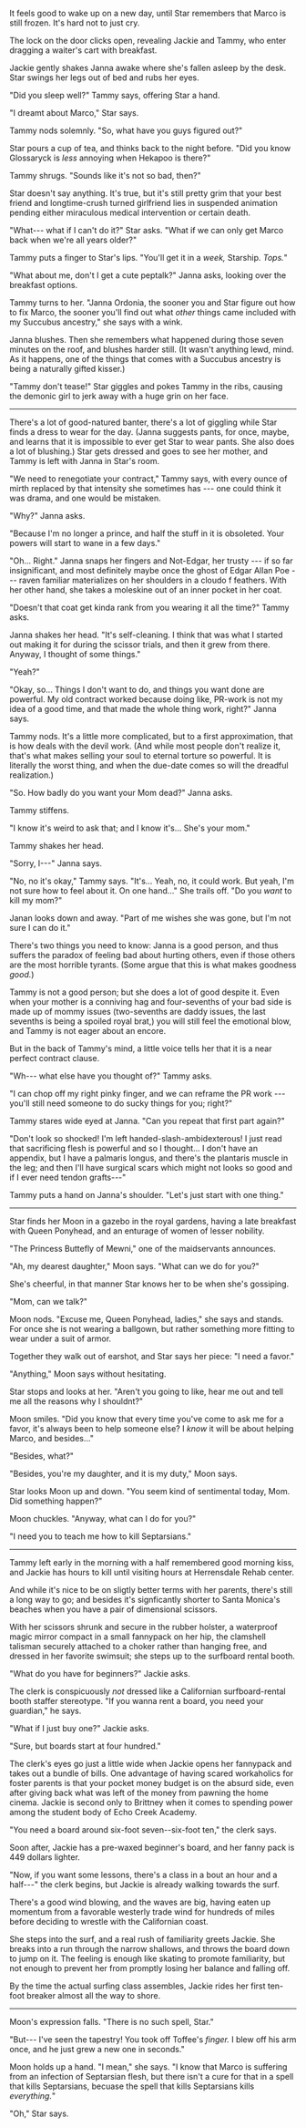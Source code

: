 It feels good to wake up on a new day, until Star remembers that Marco is still frozen. It's hard
not to just cry.

The lock on the door clicks open, revealing Jackie and Tammy, who enter dragging a waiter's cart
with breakfast.

Jackie gently shakes Janna awake where she's fallen asleep by the desk. Star swings her legs out
of bed and rubs her eyes.

"Did you sleep well?" Tammy says, offering Star a hand.

"I dreamt about Marco," Star says.

Tammy nods solemnly. "So, what have you guys figured out?"

Star pours a cup of tea, and thinks back to the night before. "Did you know Glossaryck is
_less_ annoying when Hekapoo is there?"

Tammy shrugs. "Sounds like it's not so bad, then?"

Star doesn't say anything. It's true, but it's still pretty grim that your best friend
and longtime-crush turned girlfriend lies in suspended animation pending either miraculous
medical intervention or certain death.

"What--- what if I can't do it?" Star asks. "What if we can only get Marco back when
we're all years older?"

Tammy puts a finger to Star's lips. "You'll get it in a _week,_ Starship. _Tops._"

"What about me, don't I get a cute peptalk?" Janna asks, looking over the breakfast
options.

Tammy turns to her. "Janna Ordonia, the sooner you and Star figure out how to fix
Marco, the sooner you'll find out what _other_ things came included with my Succubus ancestry," she
says with a wink.

Janna blushes. Then she remembers what happened during those seven minutes on the roof, and
blushes harder still. (It wasn't anything lewd, mind. As it happens, one of the things that
comes with a Succubus ancestry is being a naturally gifted kisser.)

"Tammy don't tease!" Star giggles and pokes Tammy in the ribs, causing the demonic girl to jerk
away with a huge grin on her face.

----

There's a lot of good-natured banter, there's a lot of giggling while Star finds a dress
to wear for the day. (Janna suggests pants, for once, maybe, and learns that it is impossible
to ever get Star to wear pants. She also does a lot of blushing.)
Star gets dressed and goes to see her mother, and Tammy is left with Janna in Star's room.

"We need to renegotiate your contract," Tammy says, with every ounce of mirth replaced
by that intensity she sometimes has --- one could think it was drama, and one would be
mistaken.

"Why?" Janna asks.

"Because I'm no longer a prince, and half the stuff in it is obsoleted. Your powers
will start to wane in a few days."

"Oh... Right." Janna snaps her fingers and Not-Edgar, her trusty --- if so far insignificant,
and most definitely maybe once the ghost of Edgar Allan Poe --- raven familiar materializes
on her shoulders in a cloudo f feathers. With her other hand, she takes a moleskine out of
an inner pocket in her coat.

"Doesn't that coat get kinda rank from you wearing it all the time?" Tammy asks.

Janna shakes her head. "It's self-cleaning. I think that was what I started out making it for
during the scissor trials, and then it grew from there. Anyway, I thought of some things."

"Yeah?"

"Okay, so... Things I don't want to do, and things you want done are powerful.
My old contract worked because doing like, PR-work is not my idea of a good time,
and that made the whole thing work, right?" Janna says.

Tammy nods. It's a little more complicated, but to a first approximation, that is how
deals with the devil work. (And while most people don't realize it, that's what makes selling
your soul to eternal torture so powerful. It is literally the worst thing, and when the due-date comes
so will the dreadful realization.)

"So. How badly do you want your Mom dead?" Janna asks.

Tammy stiffens.

"I know it's weird to ask that; and I know it's... She's your mom."

Tammy shakes her head.

"Sorry, I---" Janna says.

"No, no it's okay," Tammy says. "It's... Yeah, no, it could work. But yeah,
I'm not sure how to feel about it. On one hand..." She trails off. "Do you
_want_ to kill my mom?"

Janan looks down and away. "Part of me wishes she was gone, but I'm not sure I can do it."

There's two things you need to know: Janna is a good person, and thus suffers the paradox of
feeling bad about hurting others, even if those others are the most horrible tyrants. (Some
argue that this is what makes goodness _good._)

Tammy is not a good person; but she does a lot of good despite it. Even when your mother is 
a conniving hag and four-sevenths of your bad side is made up of mommy issues (two-sevenths
are daddy issues, the last sevenths is being a spoiled royal brat,) you will still feel the
emotional blow, and Tammy is not eager about an encore.

But in the back of Tammy's mind, a little voice tells her that it is a near perfect
contract clause.

"Wh--- what else have you thought of?" Tammy asks.

"I can chop off my right pinky finger, and we can reframe the PR work --- you'll still need
someone to do sucky things for you; right?"

Tammy stares wide eyed at Janna. "Can you repeat that first part again?"

"Don't look so shocked! I'm left handed-slash-ambidexterous! I just read that sacrificing
flesh is powerful and so I thought... I don't have an appendix, but
I have a palmaris longus, and there's the plantaris muscle in the leg; and then I'll have
surgical scars which might not looks so good and if I ever need tendon grafts---"

Tammy puts a hand on Janna's shoulder. "Let's just start with one thing."

----

Star finds her Moon in a gazebo in the royal gardens, having a late breakfast with
Queen Ponyhead, and an enturage of women of lesser nobility.

"The Princess Buttefly of Mewni," one of the maidservants announces.

"Ah, my dearest daughter," Moon says. "What can we do for you?"

She's cheerful, in that manner Star knows her to be when she's gossiping.

"Mom, can we talk?"

Moon nods. "Excuse me, Queen Ponyhead, ladies," she says and stands. For once
she is not wearing a ballgown, but rather something more fitting to wear under a
suit of armor.

Together they walk out of earshot, and Star says her piece: "I need a favor."

"Anything," Moon says without hesitating.

Star stops and looks at her. "Aren't you going to like, hear me out and tell me
all the reasons why I shouldnt?"

Moon smiles. "Did you know that every time you've come to ask me for a favor,
it's always been to help someone else? I _know_ it will be about helping Marco,
and besides..."

"Besides, what?"

"Besides, you're my daughter, and it is my duty," Moon says.

Star looks Moon up and down. "You seem kind of sentimental today, Mom. Did something
happen?"

Moon chuckles. "Anyway, what can I do for you?"

"I need you to teach me how to kill Septarsians."

----

Tammy left early in the morning with a half remembered good morning kiss,
and Jackie has hours to kill until visiting hours at Herrensdale Rehab center.

And while it's nice to be on sligtly better terms with her parents, there's still
a long way to go; and besides it's signficantly shorter to Santa Monica's beaches when you have
a pair of dimensional scissors.

With her scissors shrunk and secure in the rubber holster, a waterproof magic mirror compact
in a small fannypack on her hip, the clamshell talisman securely attached to a choker rather than
hanging free, and dressed in her favorite swimsuit; she steps up to the surfboard rental booth.

"What do you have for beginners?" Jackie asks.

The clerk is conspicuously _not_ dressed like a Californian surfboard-rental booth staffer stereotype.
"If you wanna rent a board, you need your guardian," he says.

"What if I just buy one?" Jackie asks.

"Sure, but boards start at four hundred."

The clerk's eyes go just a little wide when Jackie opens her fannypack and takes out a bundle
of bills. One advantage of having scared workaholics for foster parents is that your pocket money
budget is on the absurd side, even after giving back what was left of the money from pawning the
home cinema. Jackie is second only to Brittney when it comes to spending power among the student
body of Echo Creek Academy.

"You need a board around six-foot seven--six-foot ten," the clerk says.

Soon after, Jackie has a pre-waxed beginner's board, and her fanny pack is 449 dollars lighter.

"Now, if you want some lessons, there's a class in a bout an hour and a half---" the clerk begins,
but Jackie is already walking towards the surf.

There's a good wind blowing, and the waves are big, having eaten up momentum from a favorable
westerly trade wind for hundreds of miles before deciding to wrestle with the Californian coast.

She steps into the surf, and a real rush of familiarity greets Jackie. She breaks into a run through
the narrow shallows, and throws the board down to jump on it. The feeling is enough like skating to
promote familiarity, but not enough to prevent her from promptly losing her balance and falling off.

By the time the actual surfing class assembles, Jackie rides her first ten-foot breaker almost all
the way to shore.

----

Moon's expression falls. "There is no such spell, Star."

"But--- I've seen the tapestry! You took off Toffee's _finger._ I blew off his
arm once, and he just grew a new one in seconds."

Moon holds up a hand. "I mean," she says. "I know that Marco is suffering
from an infection of Septarsian flesh, but there isn't a cure for that in a spell
that kills Septarsians, becuase the spell that kills Septarsians kills _everything._"

"Oh," Star says.
